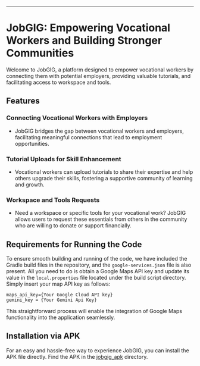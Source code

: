 
---

# JobGIG: Empowering Vocational Workers and Building Stronger Communities

Welcome to JobGIG, a platform designed to empower vocational workers by connecting them with potential employers, providing valuable tutorials, and facilitating access to workspace and tools.

## Features

### Connecting Vocational Workers with Employers
- JobGIG bridges the gap between vocational workers and employers, facilitating meaningful connections that lead to employment opportunities.

### Tutorial Uploads for Skill Enhancement
- Vocational workers can upload tutorials to share their expertise and help others upgrade their skills, fostering a supportive community of learning and growth.

### Workspace and Tools Requests
- Need a workspace or specific tools for your vocational work? JobGIG allows users to request these essentials from others in the community who are willing to donate or support financially.

## Requirements for Running the Code

To ensure smooth building and running of the code, we have included the Gradle build files in the repository, and the `google-services.json` file is also present. All you need to do is obtain a Google Maps API key and update its value in the `local.properties` file located under the build script directory. Simply insert your map API key as follows:

```
maps_api_key={Your Google Cloud API key}
gemini_key = {Your Gemini Api Key}
```

This straightforward process will enable the integration of Google Maps functionality into the application seamlessly.

## Installation via APK

For an easy and hassle-free way to experience JobGIG, you can install the APK file directly. Find the APK in the [jobgig_apk](https://github.com/Akeem1955/JobGig/tree/master/jobgig_apk) directory.

